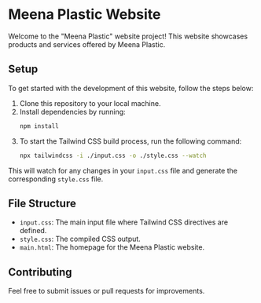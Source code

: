 # Meena Plastic Website

Welcome to the "Meena Plastic" website project! This website showcases products and services offered by Meena Plastic. 

## Setup

To get started with the development of this website, follow the steps below:

1. Clone this repository to your local machine.
2. Install dependencies by running:
   ```bash
   npm install
   ```
3. To start the Tailwind CSS build process, run the following command:
   ```bash
   npx tailwindcss -i ./input.css -o ./style.css --watch
   ```

This will watch for any changes in your `input.css` file and generate the corresponding `style.css` file.

## File Structure

- `input.css`: The main input file where Tailwind CSS directives are defined.
- `style.css`: The compiled CSS output.
- `main.html`: The homepage for the Meena Plastic website.

## Contributing

Feel free to submit issues or pull requests for improvements.
